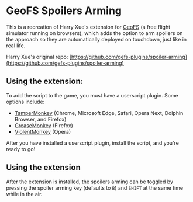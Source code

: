 # GeoFS Spoilers Arming
This is a recreation of Harry Xue's extension for [GeoFS](https://www.geo-fs.com/) (a free flight simulator running on browsers), which adds the option to arm spoilers on the approach so they are automatically deployed on touchdown, just like in real life.

Harry Xue's original repo: [https://github.com/gefs-plugins/spoiler-arming](https://github.com/gefs-plugins/spoiler-arming)

## Using the extension:
To add the script to the game, you must have a userscript plugin. Some options include:
- [TamperMonkey](http://tampermonkey.net/) (Chrome, Microsoft Edge, Safari, Opera Next, Dolphin Browser, and Firefox)
- [GreaseMonkey](https://addons.mozilla.org/en-US/firefox/addon/greasemonkey/) (Firefox)
- [ViolentMonkey](https://addons.opera.com/en/extensions/details/violent-monkey/) (Opera)
 
 After you have installed a userscript plugin, install the script, and you're ready to go!
## Using the extension
After the extension is installed, the spoilers arming can be toggled by pressing the spoiler arming key (defaults to `B`) and `SHIFT` at the same time while in the air.
